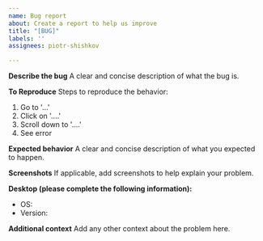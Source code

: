 ```yaml
---
name: Bug report
about: Create a report to help us improve
title: "[BUG]"
labels: ''
assignees: piotr-shishkov

---
```


**Describe the bug**
A clear and concise description of what the bug is.

**To Reproduce**
Steps to reproduce the behavior:
1. Go to '...'
2. Click on '....'
3. Scroll down to '....'
4. See error

**Expected behavior**
A clear and concise description of what you expected to happen.

**Screenshots**
If applicable, add screenshots to help explain your problem.

**Desktop (please complete the following information):**
 - OS:
 - Version:

**Additional context**
Add any other context about the problem here.
